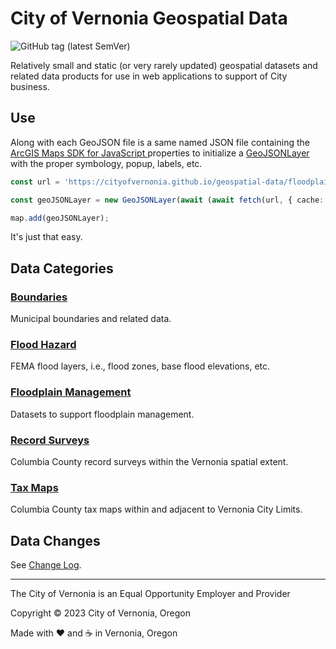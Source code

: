 # City of Vernonia Geospatial Data

![GitHub tag (latest SemVer)](https://img.shields.io/github/v/tag/CityOfVernonia/geospatial-data?color=success&style=flat-square)

Relatively small and static (or very rarely updated) geospatial datasets and related data products for use in web applications to support of City business.

## Use

Along with each GeoJSON file is a same named JSON file containing the [ArcGIS Maps SDK for JavaScript
](https://developers.arcgis.com/javascript/latest/) properties to initialize a [GeoJSONLayer](https://developers.arcgis.com/javascript/latest/api-reference/esri-layers-GeoJSONLayer.html) with the proper symbology, popup, labels, etc.

```typescript
const url = 'https://cityofvernonia.github.io/geospatial-data/floodplain-management/flood-zones.json';

const geoJSONLayer = new GeoJSONLayer(await (await fetch(url, { cache: 'reload' })).json());

map.add(geoJSONLayer);
```

It's just that easy.

## Data Categories

### [Boundaries](boundaries)

Municipal boundaries and related data.

### [Flood Hazard](flood-hazard)

FEMA flood layers, i.e., flood zones, base flood elevations, etc.

### [Floodplain Management](floodplain-management)

Datasets to support floodplain management.

### [Record Surveys](record-surveys)

Columbia County record surveys within the Vernonia spatial extent.

### [Tax Maps](tax-maps)

Columbia County tax maps within and adjacent to Vernonia City Limits.

## Data Changes

See [Change Log](CHANGELOG).

---

The City of Vernonia is an Equal Opportunity Employer and Provider

Copyright © 2023 City of Vernonia, Oregon

Made with :heart: and :coffee: in Vernonia, Oregon
